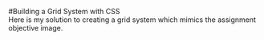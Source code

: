 #Building a Grid System with CSS
<br>
Here is my solution to creating a grid system which mimics the assignment objective image.
